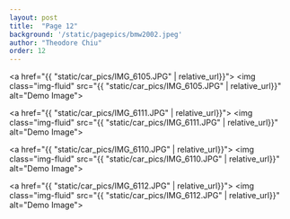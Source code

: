 ```yaml
---
layout: post
title:  "Page 12"
background: '/static/pagepics/bmw2002.jpeg'
author: "Theodore Chiu"
order: 12
---
```


<a href="{{ "static/car_pics/IMG_6105.JPG" | relative_url}}">
	<img class="img-fluid" src="{{ "static/car_pics/IMG_6105.JPG" | relative_url}}" alt="Demo Image">
</a>

<a href="{{ "static/car_pics/IMG_6111.JPG" | relative_url}}">
	<img class="img-fluid" src="{{ "static/car_pics/IMG_6111.JPG" | relative_url}}" alt="Demo Image">
</a>

<a href="{{ "static/car_pics/IMG_6110.JPG" | relative_url}}">
	<img class="img-fluid" src="{{ "static/car_pics/IMG_6110.JPG" | relative_url}}" alt="Demo Image">
</a>

<a href="{{ "static/car_pics/IMG_6112.JPG" | relative_url}}">
	<img class="img-fluid" src="{{ "static/car_pics/IMG_6112.JPG" | relative_url}}" alt="Demo Image">
</a>

